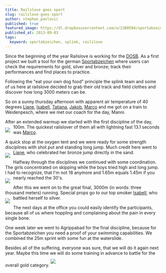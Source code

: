 ```yaml
---
title: Railslove goes sport
slug: railslove-goes-sport
author: stephan_pavlovic
published: true
featured_image: https://dl.dropboxusercontent.com/u/2380594/sportabzeichen/splink_team.png
published_at: 2013-09-03
tags:
  keyword: sportabzeichen, splink, railslove
---
```


Since the beginning of the year Railslove is working for the [DOSB](http://www.dosb.de/). As a first project we built a tool for the german [Sportabzeichen](http://sportabzeichen.splink.de) where users can check the requirements for gold, silver and bronze; track their performances and find places to practice.

Following the "eat your own dog food" principle the splink team and some of us here at railslove decided to grab their old track and field clothes and discover how long 3000 meters can be.

So on a sunny thursday afternoon with apparent air temperature of 40 degrees [Liane](http://www.railslove.com/liane_thonnes), [Isabell](http://www.railslove.com/isabell_slowik), [Tatjana](http://www.railslove.com/tatjana_lajendacker), [Jakob](http://www.railslove.com/jakob_hilden), [Marco](http://www.railslove.com/marco_schaden) and me got on a train to Weidenpesch, where we met our coach for the day, Manni.

After an extended warmup we started with the first discipline of the day, 100m.
<img src='https://dl.dropboxusercontent.com/u/2380594/sportabzeichen/100m.jpeg' style='margin-top: 10px; margin-bottom: 10px; margin-right: 10px; float:left;clear:left'>
The quickest railslover of them all with lightning fast 13.1 seconds was [Marco](http://www.railslove.com/marco_schaden).

A quick stop at the oxygen tent and we were ready for some strength disciplines with shot put and standing long jump. Much credit here went to [Liane](http://www.railslove.com/liane_thonnes), who celebrated her bronze jump directly in the sand.
<img src='https://dl.dropboxusercontent.com/u/2380594/sportabzeichen/celebrating.jpeg' style='margin-top: 10px; margin-bottom: 10px; margin-right: 10px; float:left;clear:left'>

Halfway through the disciplines we continued with some coordination. The girls concentrated on skipping while the boys tried high and long jump. I had to recognize, that I'm not 18 anymore and 1.65m equals 1.45m if you nearly reached the 30's.
<img src='https://dl.dropboxusercontent.com/u/2380594/sportabzeichen/hochsprung.png' style='margin-top: 10px; margin-bottom: 10px; margin-right: 10px; float:left;clear:left'>

After this we went on to the great final, 3000m (in words: three thousand meters) running. Special props go to our top smoker [Isabell](http://www.railslove.com/isabell_slowik), who battled herself to silver.
<img src='https://dl.dropboxusercontent.com/u/2380594/sportabzeichen/3000m.jpeg' style='margin-top: 10px; margin-bottom: 10px; margin-right: 10px; float:left;clear:left'>

The next days at the office you could easily identify the participants, because all of us where hoppling and complaining about the pain in every single bone.

One week later we went to Agrippabad for the final discipline, because for the Sportabzeichen you need a proof of your swimming capabilities. We combined the 25m sprint with some fun at the waterslide.

Besides all of the suffering, everyone was sure, that we will do it again next year. Maybe this time we will do some training in advance to battle for the overall gold category.
<img src='https://dl.dropboxusercontent.com/u/2380594/sportabzeichen/final.jpeg' style='margin-top: 10px; margin-bottom: 10px; clear:left'>
